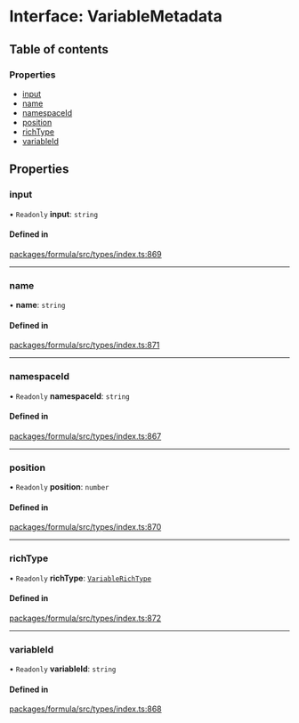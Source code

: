 # Interface: VariableMetadata

## Table of contents

### Properties

- [input](VariableMetadata.md#input)
- [name](VariableMetadata.md#name)
- [namespaceId](VariableMetadata.md#namespaceid)
- [position](VariableMetadata.md#position)
- [richType](VariableMetadata.md#richtype)
- [variableId](VariableMetadata.md#variableid)

## Properties

### <a id="input" name="input"></a> input

• `Readonly` **input**: `string`

#### Defined in

[packages/formula/src/types/index.ts:869](https://github.com/mashcard/mashcard/blob/main/packages/formula/src/types/index.ts#L869)

---

### <a id="name" name="name"></a> name

• **name**: `string`

#### Defined in

[packages/formula/src/types/index.ts:871](https://github.com/mashcard/mashcard/blob/main/packages/formula/src/types/index.ts#L871)

---

### <a id="namespaceid" name="namespaceid"></a> namespaceId

• `Readonly` **namespaceId**: `string`

#### Defined in

[packages/formula/src/types/index.ts:867](https://github.com/mashcard/mashcard/blob/main/packages/formula/src/types/index.ts#L867)

---

### <a id="position" name="position"></a> position

• `Readonly` **position**: `number`

#### Defined in

[packages/formula/src/types/index.ts:870](https://github.com/mashcard/mashcard/blob/main/packages/formula/src/types/index.ts#L870)

---

### <a id="richtype" name="richtype"></a> richType

• `Readonly` **richType**: [`VariableRichType`](../README.md#variablerichtype)

#### Defined in

[packages/formula/src/types/index.ts:872](https://github.com/mashcard/mashcard/blob/main/packages/formula/src/types/index.ts#L872)

---

### <a id="variableid" name="variableid"></a> variableId

• `Readonly` **variableId**: `string`

#### Defined in

[packages/formula/src/types/index.ts:868](https://github.com/mashcard/mashcard/blob/main/packages/formula/src/types/index.ts#L868)
